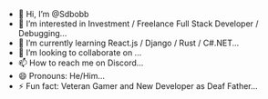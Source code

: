- 👋 Hi, I’m @Sdbobb
- 👀 I’m interested in Investment / Freelance Full Stack Developer / Debugging...
- 🌱 I’m currently learning React.js / Django / Rust / C#.NET...
- 💞️ I’m looking to collaborate on ...
- 📫 How to reach me on Discord...
- 😄 Pronouns: He/Him...
- ⚡ Fun fact: Veteran Gamer and New Developer as Deaf Father... 

<!---
Sdbobb/Sdbobb is a ✨ special ✨ repository because its `README.md` (this file) appears on your GitHub profile.
You can click the Preview link to take a look at your changes.
--->
